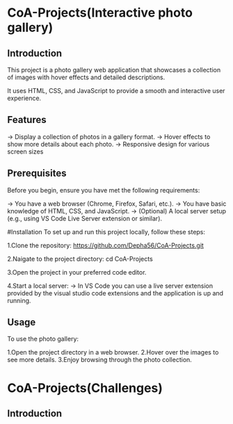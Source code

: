 # CoA-Projects(Interactive photo gallery)

## Introduction
This project is a photo gallery web application that showcases a collection of images with hover effects and detailed descriptions.

It uses HTML, CSS, and JavaScript to provide a smooth and interactive user experience.

## Features
-> Display a collection of photos in a gallery format.
-> Hover effects to show more details about each photo.
-> Responsive design for various screen sizes

## Prerequisites
Before you begin, ensure you have met the following requirements:

-> You have a web browser (Chrome, Firefox, Safari, etc.).
-> You have basic knowledge of HTML, CSS, and JavaScript.
-> (Optional) A local server setup (e.g., using VS Code Live Server extension or similar).

#Installation
To set up and run this project locally, follow these steps:

1.Clone the repository:
    https://github.com/Depha56/CoA-Projects.git

2.Naigate to the project directory:
     cd CoA-Projects

3.Open the project in your preferred code editor.

4.Start a local server: 
-> In VS Code you can use a live server extension provided by the visual studio code extensions and the application is up and running.

## Usage
To use the photo gallery:

1.Open the project directory in a web browser.
2.Hover over the images to see more details.
3.Enjoy browsing through the photo collection.


# CoA-Projects(Challenges)

## Introduction


